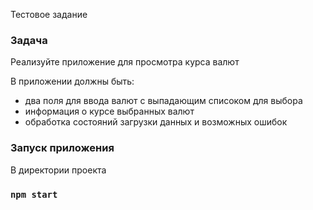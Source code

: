 Тестовое задание

### Задача

Реализуйте приложение для просмотра курса валют

В приложении должны быть:

- два поля для ввода валют с выпадающим списоком для выбора
- информация о курсе выбранных валют
- обработка состояний загрузки данных и возможных ошибок

### Запуск приложения

В директории проекта

### `npm start`
